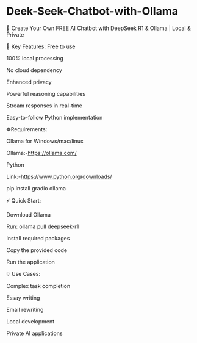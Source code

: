 # Deek-Seek-Chatbot-with-Ollama


🤖 Create Your Own FREE AI Chatbot with DeepSeek R1 &amp; Ollama | Local &amp; Private


🔑 Key Features:
Free to use


100% local processing


No cloud dependency


Enhanced privacy


Powerful reasoning capabilities


Stream responses in real-time


Easy-to-follow Python implementation



 ❁Requirements:
 

Ollama for Windows/mac/linux


Ollama:-https://ollama.com/ 


Python


Link:-https://www.python.org/downloads/ 


pip install gradio ollama 


⚡ Quick Start:


Download Ollama


Run: ollama pull deepseek-r1 


Install required packages 


Copy the provided code 


Run the application


💡 Use Cases:


Complex task completion


Essay writing 


Email rewriting 


Local development 


Private AI applications 
